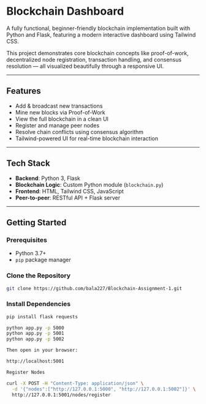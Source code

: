 #  Blockchain Dashboard

A fully functional, beginner-friendly blockchain implementation built with Python and Flask, featuring a modern interactive dashboard using Tailwind CSS.

This project demonstrates core blockchain concepts like proof-of-work, decentralized node registration, transaction handling, and consensus resolution — all visualized beautifully through a responsive UI.

---

##  Features

-  Add & broadcast new transactions
-  Mine new blocks via Proof-of-Work
-  View the full blockchain in a clean UI
-  Register and manage peer nodes
-  Resolve chain conflicts using consensus algorithm
-  Tailwind-powered UI for real-time blockchain interaction

---

##  Tech Stack

- **Backend**: Python 3, Flask
- **Blockchain Logic**: Custom Python module (`blockchain.py`)
- **Frontend**: HTML, Tailwind CSS, JavaScript
- **Peer-to-peer**: RESTful API + Flask server

---

##  Getting Started

###  Prerequisites

- Python 3.7+
- `pip` package manager

###  Clone the Repository

```bash
git clone https://github.com/bala227/Blockchain-Assignment-1.git

```

###  Install Dependencies
```bash
pip install flask requests

python app.py -p 5000
python app.py -p 5001
python app.py -p 5002

Then open in your browser:

http://localhost:5001

Register Nodes

curl -X POST -H "Content-Type: application/json" \
  -d '{"nodes":["http://127.0.0.1:5000", "http://127.0.0.1:5002"]}' \
  http://127.0.0.1:5001/nodes/register
